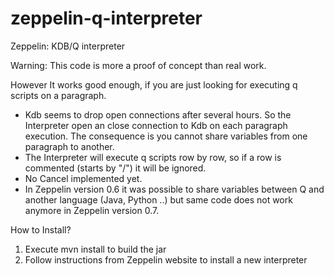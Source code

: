 # zeppelin-q-interpreter
Zeppelin: KDB/Q interpreter

Warning: This code is more a proof of concept than real work.

However It works good enough, if you are just looking for executing q scripts on a paragraph. 
* Kdb seems to drop open connections after several hours. So the Interpreter open an close connection to Kdb on each paragraph execution. The consequence is you cannot share variables from one paragraph to another.
* The Interpreter will execute q scripts row by row, so if a row is commented (starts by "/") it will be ignored.
* No Cancel implemented yet.
* In Zeppelin version 0.6 it was possible to share variables between Q and another language (Java, Python ..) but same code does not work anymore in Zeppelin version 0.7.

How to Install?
1. Execute mvn install to build the jar
2. Follow instructions from Zeppelin website to install a new interpreter
